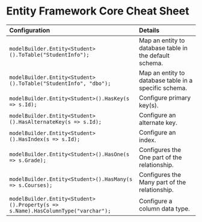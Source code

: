 # Entity Framework Core Cheat Sheet

| Configuration | Details |
| :--- | :--- |
| `modelBuilder.Entity<Student>().ToTable("StudentInfo");` | Map an entity to database table in the default schema. |
| `modelBuilder.Entity<Student>().ToTable("StudentInfo", "dbo");` | Map an entity to database table in a specific schema. |
| `modelBuilder.Entity<Student>().HasKey(s => s.Id);` | Configure primary key(s). |
| `modelBuilder.Entity<Student>().HasAlternateKey(s => s.Id);` | Configure an alternate key. |
| `modelBuilder.Entity<Student>().HasIndex(s => s.Id);` | Configure an index. |
| `modelBuilder.Entity<Student>().HasOne(s => s.Grade);` | Configures the One part of the relationship. |
| `modelBuilder.Entity<Student>().HasMany(s => s.Courses);` | Configures the Many part of the relationship. |
| `modelBuilder.Entity<Student>().Property(s => s.Name).HasColumnType("varchar");` | Configure a column data type. |


